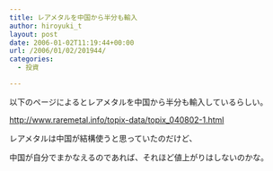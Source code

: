 ```yaml
---
title: レアメタルを中国から半分も輸入
author: hiroyuki_t
layout: post
date: 2006-01-02T11:19:44+00:00
url: /2006/01/02/201944/
categories:
  - 投資

---
```

<div class="section">
  <p>
    以下のページによるとレアメタルを中国から半分も輸入しているらしい。
  </p>
  
  <p>
    <a href="http://www.raremetal.info/topix-data/topix_040802-1.html" target="_blank">http://www.raremetal.info/topix-data/topix_040802-1.html</a>
  </p>
  
  <p>
  </p>
  
  <p>
    レアメタルは中国が結構使うと思っていたのだけど、
  </p>
  
  <p>
    中国が自分でまかなえるのであれば、それほど値上がりはしないのかな。
  </p>
</div>